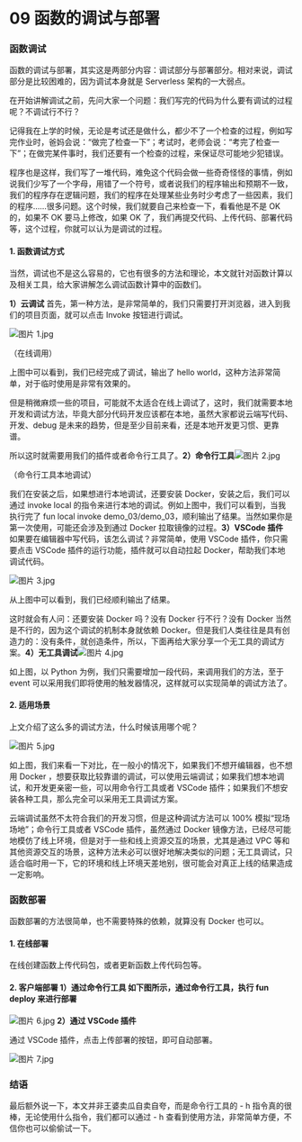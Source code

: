 # 09 函数的调试与部署

### 函数调试

函数的调试与部署，其实这是两部分内容：调试部分与部署部分。相对来说，调试部分是比较困难的，因为调试本身就是 Serverless 架构的一大弱点。

在开始讲解调试之前，先问大家一个问题：我们写完的代码为什么要有调试的过程呢？不调试行不行？

记得我在上学的时候，无论是考试还是做什么，都少不了一个检查的过程，例如写完作业时，爸妈会说：“做完了检查一下”；考试时，老师会说：“考完了检查一下”；在做完某件事时，我们还要有一个检查的过程，来保证尽可能地少犯错误。

程序也是这样，我们写了一堆代码，难免这个代码会做一些奇奇怪怪的事情，例如说我们少写了一个字母，用错了一个符号，或者说我们的程序输出和预期不一致，我们的程序存在逻辑问题，我们的程序在处理某些业务时少考虑了一些因素，我们的程序……很多问题。这个时候，我们就要自己来检查一下，看看他是不是 OK 的，如果不 OK 要马上修改，如果 OK 了，我们再提交代码、上传代码、部署代码等，这个过程，你就可以认为是调试的过程。

#### 1. 函数调试方式

当然，调试也不是这么容易的，它也有很多的方法和理论，本文就针对函数计算以及相关工具，给大家讲解怎么调试函数计算中的函数们。

**1）云调试** 首先，第一种方法，是非常简单的，我们只需要打开浏览器，进入到我们的项目页面，就可以点击 Invoke 按钮进行调试。

![图片 1.jpg](assets/2020-08-31-034447.jpg)

（在线调用）

上图中可以看到，我们已经完成了调试，输出了 hello world，这种方法非常简单，对于临时使用是非常有效果的。

但是稍微麻烦一些的项目，可能就不太适合在线上调试了，这时，我们就需要本地开发和调试方法，毕竟大部分代码开发应该都在本地，虽然大家都说云端写代码、开发、debug 是未来的趋势，但是至少目前来看，还是本地开发更习惯、更靠谱。

所以这时就需要用我们的插件或者命令行工具了。**2）命令行工具**![图片 2.jpg](assets/2020-08-31-034450.jpg)

（命令行工具本地调试）

我们在安装之后，如果想进行本地调试，还要安装 Docker，安装之后，我们可以通过 invoke local 的指令来进行本地的调试。例如上图中，我们可以看到，当我执行完了 fun local invoke demo_03/demo_03，顺利输出了结果。当然如果你是第一次使用，可能还会涉及到通过 Docker 拉取镜像的过程。**3）VSCode 插件** 如果要在编辑器中写代码，该怎么调试？非常简单，使用 VSCode 插件，你只需要点击 VSCode 插件的运行功能，插件就可以自动拉起 Docker，帮助我们本地调试代码。

![图片 3.jpg](assets/2020-08-31-034451.jpg)

从上图中可以看到，我们已经顺利输出了结果。

这时就会有人问：还要安装 Docker 吗？没有 Docker 行不行？没有 Docker 当然是不行的，因为这个调试的机制本身就依赖 Docker。但是我们人类往往是具有创造力的：没有条件，就创造条件，所以，下面再给大家分享一个无工具的调试方案。**4）无工具调试**![图片 4.jpg](assets/2020-08-31-034453.jpg)

如上图，以 Python 为例，我们只需要增加一段代码，来调用我们的方法，至于 event 可以采用我们即将使用的触发器情况，这样就可以实现简单的调试方法了。

#### 2. 适用场景

上文介绍了这么多的调试方法，什么时候该用哪个呢？

![图片 5.jpg](assets/2020-08-31-034454.jpg)

如上图，我们来看一下对比，在一般小的情况下，如果我们不想开编辑器，也不想用 Docker ，想要获取比较靠谱的调试，可以使用云端调试；如果我们想本地调试，和开发更亲密一些，可以用命令行工具或者 VSCode 插件；如果我们不想安装各种工具，那么完全可以采用无工具调试方案。

云端调试虽然不太符合我们的开发习惯，但是这种调试方法可以 100% 模拟“现场场地”；命令行工具或者 VSCode 插件，虽然通过 Docker 镜像方法，已经尽可能地模仿了线上环境，但是对于一些和线上资源交互的场景，尤其是通过 VPC 等和其他资源交互的场景，这种方法未必可以很好地解决类似的问题；无工具调试，只适合临时用一下，它的环境和线上环境天差地别，很可能会对真正上线的结果造成一定影响。

### 函数部署

函数部署的方法很简单，也不需要特殊的依赖，就算没有 Docker 也可以。

#### 1. 在线部署

在线创建函数上传代码包，或者更新函数上传代码包等。

#### 2. 客户端部署 **1）通过命令行工具** 如下图所示，通过命令行工具，执行 fun deploy 来进行部署

![图片 6.jpg](assets/2020-08-31-034518.jpg) **2）通过 VSCode 插件**

通过 VSCode 插件，点击上传部署的按钮，即可自动部署。

![图片 7.jpg](assets/2020-08-31-034520.jpg)

### 结语

最后额外说一下，本文并非王婆卖瓜自卖自夸，而是命令行工具的 - h 指令真的很棒，无论使用什么指令，我们都可以通过 - h 查看到使用方法，非常简单方便，不信你也可以偷偷试一下。
